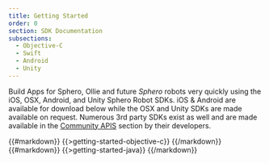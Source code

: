 ```yaml
---
title: Getting Started
order: 0
section: SDK Documentation
subsections:
  - Objective-C
  - Swift
  - Android
  - Unity
---
```


Build Apps for Sphero, Ollie and future *Sphero* robots very quickly using the iOS, OSX, Android, and Unity Sphero Robot SDKs.  iOS & Android are available for download below while the OSX and Unity SDKs are made available on request.  Numerous 3rd party SDKs exist as well and are made available in the [Community APIS](/javascript-sdk) section by their developers.

<div class="objective-c swift language-only" markdown="1">
{{#markdown}}
{{>getting-started-objective-c}}
{{/markdown}}
</div>

<div class="java language-only">
{{#markdown}}
{{>getting-started-java}}
{{/markdown}}	
</div>
